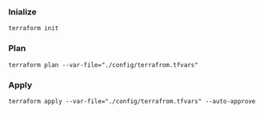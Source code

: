 ### Inialize

```
terraform init
```

### Plan

```
terraform plan --var-file="./config/terrafrom.tfvars"
```

### Apply

```
terraform apply --var-file="./config/terrafrom.tfvars" --auto-approve
```